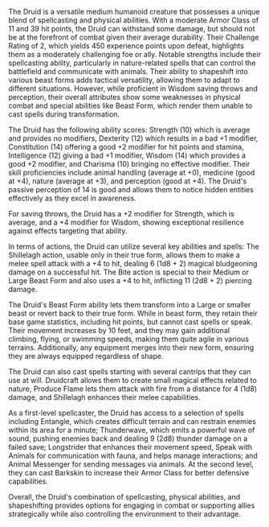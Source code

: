The Druid is a versatile medium humanoid creature that possesses a unique blend of spellcasting and physical abilities. With a moderate Armor Class of 11 and 39 hit points, the Druid can withstand some damage, but should not be at the forefront of combat given their average durability. Their Challenge Rating of 2, which yields 450 experience points upon defeat, highlights them as a moderately challenging foe or ally. Notable strengths include their spellcasting ability, particularly in nature-related spells that can control the battlefield and communicate with animals. Their ability to shapeshift into various beast forms adds tactical versatility, allowing them to adapt to different situations. However, while proficient in Wisdom saving throws and perception, their overall attributes show some weaknesses in physical combat and special abilities like Beast Form, which render them unable to cast spells during transformation.

The Druid has the following ability scores: Strength (10) which is average and provides no modifiers, Dexterity (12) which results in a bad +1 modifier, Constitution (14) offering a good +2 modifier for hit points and stamina, Intelligence (12) giving a bad +1 modifier, Wisdom (14) which provides a good +2 modifier, and Charisma (10) bringing no effective modifier. Their skill proficiencies include animal handling (average at +0), medicine (good at +4), nature (average at +3), and perception (good at +4). The Druid's passive perception of 14 is good and allows them to notice hidden entities effectively as they excel in awareness.

For saving throws, the Druid has a +2 modifier for Strength, which is average, and a +4 modifier for Wisdom, showing exceptional resilience against effects targeting that ability.

In terms of actions, the Druid can utilize several key abilities and spells:
The Shillelagh action, usable only in their true form, allows them to make a melee spell attack with a +4 to hit, dealing 6 (1d8 + 2) magical bludgeoning damage on a successful hit. The Bite action is special to their Medium or Large Beast Form and also uses a +4 to hit, inflicting 11 (2d8 + 2) piercing damage.

The Druid's Beast Form ability lets them transform into a Large or smaller beast or revert back to their true form. While in beast form, they retain their base game statistics, including hit points, but cannot cast spells or speak. Their movement increases by 10 feet, and they may gain additional climbing, flying, or swimming speeds, making them quite agile in various terrains. Additionally, any equipment merges into their new form, ensuring they are always equipped regardless of shape.

The Druid can also cast spells starting with several cantrips that they can use at will. Druidcraft allows them to create small magical effects related to nature, Produce Flame lets them attack with fire from a distance for 4 (1d8) damage, and Shillelagh enhances their melee capabilities.

As a first-level spellcaster, the Druid has access to a selection of spells including Entangle, which creates difficult terrain and can restrain enemies within its area for a minute; Thunderwave, which emits a powerful wave of sound, pushing enemies back and dealing 9 (2d8) thunder damage on a failed save; Longstrider that enhances their movement speed, Speak with Animals for communication with fauna, and helps manage interactions; and Animal Messenger for sending messages via animals. At the second level, they can cast Barkskin to increase their Armor Class for better defensive capabilities.

Overall, the Druid's combination of spellcasting, physical abilities, and shapeshifting provides options for engaging in combat or supporting allies strategically while also controlling the environment to their advantage.